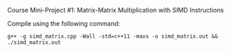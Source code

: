Course Mini-Project #1: Matrix-Matrix Multiplication with SIMD Instructions

Compile using the following command:

```
g++ -g simd_matrix.cpp -Wall -std=c++11 -mavx -o simd_matrix.out && ./simd_matrix.out
```
